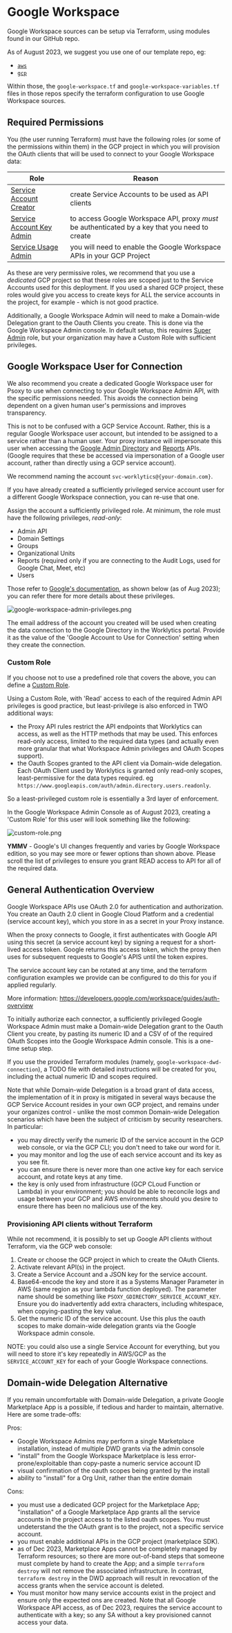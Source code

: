 # Google Workspace

Google Workspace sources can be setup via Terraform, using modules found in our GitHub repo.

As of August 2023, we suggest you use one of our template repo, eg:

- [`aws`](https://github.com/Worklytics/psoxy-example-aws)
- [`gcp`](https://github.com/Worklytics/psoxy-example-gcp)

Within those, the `google-workspace.tf` and `google-workspace-variables.tf` files in those repos
specify the terraform configuration to use Google Workspace sources.

## Required Permissions

You (the user running Terraform) must have the following roles (or some of the permissions within
them) in the GCP project in which you will provision the OAuth clients that will be used to connect
to your Google Workspace data:

| Role                                                                                                          | Reason                                                                                         |
| ------------------------------------------------------------------------------------------------------------- | ---------------------------------------------------------------------------------------------- |
| [Service Account Creator](https://cloud.google.com/iam/docs/understanding-roles#iam.serviceAccountCreator)    | create Service Accounts to be used as API clients                                              |
| [Service Account Key Admin](https://cloud.google.com/iam/docs/understanding-roles#iam.serviceAccountKeyAdmin) | to access Google Workspace API, proxy _must_ be authenticated by a key that you need to create |
| [Service Usage Admin](https://cloud.google.com/iam/docs/understanding-roles#serviceusage.serviceUsageAdmin)   | you will need to enable the Google Workspace APIs in your GCP Project                          |

As these are very permissive roles, we recommend that you use a _dedicated_ GCP project so that
these roles are scoped just to the Service Accounts used for this deployment. If you used a shared
GCP project, these roles would give you access to create keys for ALL the service accounts in the
project, for example - which is not good practice.

Additionally, a Google Workspace Admin will need to make a Domain-wide Delegation grant to the Oauth
Clients you create. This is done via the Google Workspace Admin console. In default setup, this
requires [Super Admin](https://support.google.com/a/answer/2405986?hl=en&fl=1) role, but your
organization may have a Custom Role with sufficient privileges.

## Google Workspace User for Connection

We also recommend you create a dedicated Google Workspace user for Psoxy to use when connecting to
your Google Workspace Admin API, with the specific permissions needed. This avoids the connection
being dependent on a given human user's permissions and improves transparency.

This is not to be confused with a GCP Service Account. Rather, this is a regular Google Workspace
user account, but intended to be assigned to a service rather than a human user. Your proxy instance
will impersonate this user when accessing the
[Google Admin Directory](https://developers.google.com/admin-sdk/directory/v1/guides) and
[Reports](https://developers.google.com/admin-sdk/reports/v1/guides) APIs. (Google requires that
these be accessed via impersonation of a Google user account, rather than directly using a GCP
service account).

We recommend naming the account `svc-worklytics@{your-domain.com}`.

If you have already created a sufficiently privileged service account user for a different Google
Workspace connection, you can re-use that one.

Assign the account a sufficiently privileged role. At minimum, the role must have the following
privileges, _read-only_:

- Admin API
- Domain Settings
- Groups
- Organizational Units
- Reports (required only if you are connecting to the Audit Logs, used for Google Chat, Meet, etc)
- Users

Those refer to
[Google's documentation](https://support.google.com/a/answer/1219251?fl=1&sjid=8026519161455224599-NA),
as shown below (as of Aug 2023); you can refer there for more details about these privileges.

![google-workspace-admin-privileges.png](google-workspace-admin-privileges.png)

The email address of the account you created will be used when creating the data connection to the
Google Directory in the Worklytics portal. Provide it as the value of the 'Google Account to Use for
Connection' setting when they create the connection.

### Custom Role

If you choose not to use a predefined role that covers the above, you can define a
[Custom Role](https://support.google.com/a/answer/2406043?fl=1).

Using a Custom Role, with 'Read' access to each of the required Admin API privileges is good
practice, but least-privilege is also enforced in TWO additional ways:

- the Proxy API rules restrict the API endpoints that Worklytics can access, as well as the HTTP
  methods that may be used. This enforces read-only access, limited to the required data types (and
  actually even more granular that what Workspace Admin privileges and OAuth Scopes support).
- the Oauth Scopes granted to the API client via Domain-wide delegation. Each OAuth Client used by
  Worklytics is granted only read-only scopes, least-permissive for the data types required. eg
  `https://www.googleapis.com/auth/admin.directory.users.readonly`.

So a least-privileged custom role is essentially a 3rd layer of enforcement.

In the Google Workspace Admin Console as of August 2023, creating a 'Custom Role' for this user will
look something like the following:

![custom-role.png](custom-role.png)

**YMMV** - Google's UI changes frequently and varies by Google Workspace edition, so you may see
more or fewer options than shown above. Please scroll the list of privileges to ensure you grant
READ access to API for all of the required data.

## General Authentication Overview

Google Workspace APIs use OAuth 2.0 for authentication and authorization. You create an Oauth 2.0
client in Google Cloud Platform and a credential (service account key), which you store in as a
secret in your Proxy instance.

When the proxy connects to Google, it first authenticates with Google API using this secret (a
service account key) by signing a request for a short-lived access token. Google returns this access
token, which the proxy then uses for subsequent requests to Google's APIS until the token expires.

The service account key can be rotated at any time, and the terraform configuration examples we
provide can be configured to do this for you if applied regularly.

More information: https://developers.google.com/workspace/guides/auth-overview

To initially authorize each connector, a sufficiently privileged Google Workspace Admin must make a
Domain-wide Delegation grant to the Oauth Client you create, by pasting its numeric ID and a CSV of
of the required OAuth Scopes into the Google Workspace Admin console. This is a one-time setup step.

If you use the provided Terraform modules (namely, `google-workspace-dwd-connection`), a TODO file
with detailed instructions will be created for you, including the actual numeric ID and scopes
required.

Note that while Domain-wide Delegation is a broad grant of data access, the implementation of it in
proxy is mitigated in several ways because the GCP Service Account resides in your own GCP project,
and remains under your organizes control - unlike the most common Domain-wide Delegation scenarios
which have been the subject of criticism by security researchers. In particular:

- you may directly verify the numeric ID of the service account in the GCP web console, or via the
  GCP CLI; you don't need to take our word for it.
- you may monitor and log the use of each service account and its key as you see fit.
- you can ensure there is never more than one active key for each service account, and rotate keys
  at any time.
- the key is only used from infrastructure (GCP CLoud Function or Lambda) in your environment; you
  should be able to reconcile logs and usage between your GCP and AWS environments should you desire
  to ensure there has been no malicious use of the key.

### Provisioning API clients without Terraform

While not recommend, it is possibly to set up Google API clients without Terraform, via the GCP web
console:

1. Create or choose the GCP project in which to create the OAuth Clients.
2. Activate relevant API(s) in the project.
3. Create a Service Account and a JSON key for the service account.
4. Base64-encode the key and store it as a Systems Manager Parameter in AWS (same region as your
   lambda function deployed). The parameter name should be something like
   `PSOXY_GDIRECTORY_SERVICE_ACCOUNT_KEY`. Ensure you do inadvertently add extra characters,
   including whitespace, when copying-pasting the key value.
5. Get the numeric ID of the service account. Use this plus the oauth scopes to make domain-wide
   delegation grants via the Google Workspace admin console.

NOTE: you could also use a single Service Account for everything, but you will need to store it's
key repeatedly in AWS/GCP as the `SERVICE_ACCOUNT_KEY` for each of your Google Workspace
connections.

## Domain-wide Delegation Alternative

If you remain uncomfortable with Domain-wide Delegation, a private Google Marketplace App is a
possible, if tedious and harder to maintain, alternative. Here are some trade-offs:

Pros:

- Google Workspace Admins may perform a single Marketplace installation, instead of multiple DWD
  grants via the admin console
- "install" from the Google Workspace Marketplace is less error-prone/exploitable than copy-paste a
  numeric service account ID
- visual confirmation of the oauth scopes being granted by the install
- ability to "install" for a Org Unit, rather than the entire domain

Cons:

- you must use a dedicated GCP project for the Marketplace App; "installation" of a Google
  Marketplace App grants all the service accounts in the project access to the listed oauth scopes.
  You must undeterstand the the OAuth grant is to the project, not a specific service account.
- you must enable additional APIs in the GCP project (marketplace SDK).
- as of Dec 2023, Marketplace Apps cannot be completely managed by Terraform resources; so there are
  more out-of-band steps that someone must complete by hand to create the App; and a simple
  `terraform destroy` will not remove the associated infrastructure. In contrast,
  `terraform destroy` in the DWD approach will result in revocation of the access grants when the
  service account is deleted.
- You must monitor how many service accounts exist in the project and ensure only the expected ons
  are created. Note that all Google Workspace API access, as of Dec 2023, requires the service
  account to authenticate with a key; so any SA without a key provisioned cannot access your data.
